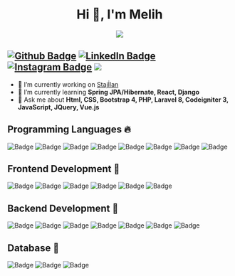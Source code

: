 <h1 align="center">Hi 👋, I'm Melih</h1>
<p align="center">
  <img src="https://user-images.githubusercontent.com/57464067/115104821-abedd000-9f63-11eb-95fd-9ce902c2ad3f.gif">
</p>

[![Github Badge](https://img.shields.io/badge/GitHub-100000?style=for-the-badge&logo=github&logoColor=white)](https://github.com/yenilikci) [![LinkedIn Badge](https://img.shields.io/badge/LinkedIn-0077B5?style=for-the-badge&logo=linkedin&logoColor=white)](https://www.linkedin.com/in/muhammedmelihcelik/) [![Instagram Badge](https://img.shields.io/badge/Instagram-E4405F?style=for-the-badge&logo=instagram&logoColor=white)](https://www.instagram.com/muhammedmelihcelik/) ![](https://komarev.com/ghpvc/?username=yenilikci)
------------
- 🔭 I’m currently working on [Stajİlan](http://stajilan.com/)
- 🌱 I’m currently learning **Spring JPA/Hibernate, React, Django**
- 💬 Ask me about **Html, CSS, Bootstrap 4, PHP, Laravel 8, Codeigniter 3, JavaScript, JQuery, Vue.js**

## Programming Languages 🔥  
![Badge](https://img.shields.io/badge/PHP-777BB4?style=for-the-badge&logo=php&logoColor=white) ![Badge](https://img.shields.io/badge/C-00599C?style=for-the-badge&logo=c&logoColor=white) ![Badge](https://img.shields.io/badge/C%2B%2B-00599C?style=for-the-badge&logo=c%2B%2B&logoColor=white ) ![Badge](https://img.shields.io/badge/C%23-239120?style=for-the-badge&logo=c-sharp&logoColor=white)  ![Badge](https://img.shields.io/badge/Java-ED8B00?style=for-the-badge&logo=java&logoColor=white)  ![Badge](https://img.shields.io/badge/JavaScript-F7DF1E?style=for-the-badge&logo=javascript&logoColor=black) ![Badge](https://img.shields.io/badge/TypeScript-007ACC?style=for-the-badge&logo=typescript&logoColor=white) ![Badge](https://img.shields.io/badge/Python-3776AB?style=for-the-badge&logo=python&logoColor=white)

## Frontend Development 🌠
![Badge](https://img.shields.io/badge/HTML5-E34F26?style=for-the-badge&logo=html5&logoColor=white) ![Badge](https://img.shields.io/badge/CSS-239120?&style=for-the-badge&logo=css3&logoColor=white) ![Badge](https://img.shields.io/badge/Bootstrap-563D7C?style=for-the-badge&logo=bootstrap&logoColor=white) ![Badge](https://img.shields.io/badge/jQuery-0769AD?style=for-the-badge&logo=jquery&logoColor=white)  ![Badge](https://img.shields.io/badge/Vue.js-35495E?style=for-the-badge&logo=vue.js&logoColor=4FC08D)  ![Badge](https://img.shields.io/badge/React-20232A?style=for-the-badge&logo=react&logoColor=61DAFB) 

## Backend Development 🚀
 ![Badge](https://img.shields.io/badge/Node.js-43853D?style=for-the-badge&logo=node.js&logoColor=white)  ![Badge](https://img.shields.io/badge/Express.js-000000?style=for-the-badge&logo=express&logoColor=white)  ![Badge](https://img.shields.io/badge/Spring-6DB33F?style=for-the-badge&logo=spring&logoColor=white) ![Badge](https://img.shields.io/badge/Laravel-FF2D20?style=for-the-badge&logo=laravel&logoColor=white) ![Badge](https://img.shields.io/badge/Codeigniter-EF4223?style=for-the-badge&logo=codeigniter&logoColor=white) ![Badge](https://img.shields.io/badge/Django-092E20?style=for-the-badge&logo=django&logoColor=white)  ![Badge](https://img.shields.io/badge/.NET-5C2D91?style=for-the-badge&logo=.net&logoColor=white)    
 
## Database 🌌
 ![Badge](https://img.shields.io/badge/MySQL-00000F?style=for-the-badge&logo=mysql&logoColor=white) ![Badge](https://img.shields.io/badge/PostgreSQL-316192?style=for-the-badge&logo=postgresql&logoColor=white) ![Badge](https://img.shields.io/badge/MongoDB-4EA94B?style=for-the-badge&logo=mongodb&logoColor=white)

